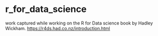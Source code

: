 # r_for_data_science
work captured while working on the R for Data science book by Hadley Wickham. https://r4ds.had.co.nz/introduction.html
